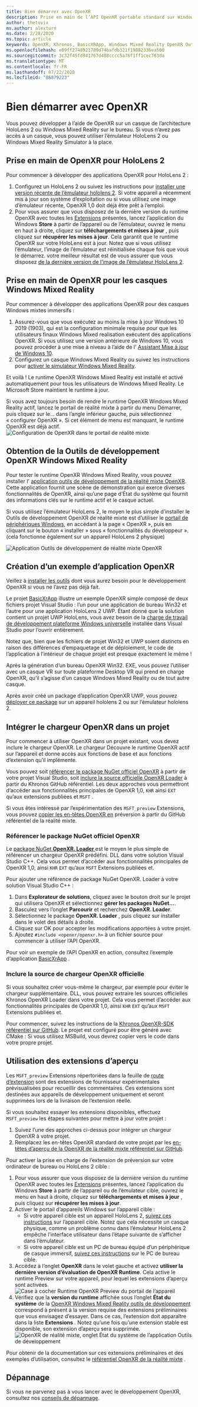 ```yaml
---
title: Bien démarrer avec OpenXR
description: Prise en main de l’API OpenXR portable standard sur Windows Mixed Reality et les casques HoloLens 2.
author: thetuvix
ms.author: alexturn
ms.date: 2/28/2020
ms.topic: article
keywords: OpenXR, Khronos, BasicXRApp, Windows Mixed Reality OpenXR Outils de développement, DirectX, native, application native, moteur personnalisé, intergiciel, prise en main, 101, extensions préliminaires, version du runtime OpenXR, état du système
ms.openlocfilehash: e09ff2748921789d74bafdb321f19882336ea500
ms.sourcegitcommit: 3c32f45fd941767d408cccc5a76f1ff1cec763da
ms.translationtype: MT
ms.contentlocale: fr-FR
ms.lasthandoff: 07/22/2020
ms.locfileid: "86879223"
---
```

# <a name="getting-started-with-openxr"></a>Bien démarrer avec OpenXR

Vous pouvez développer à l’aide de OpenXR sur un casque de l’architecture HoloLens 2 ou Windows Mixed Reality sur le bureau.  Si vous n’avez pas accès à un casque, vous pouvez utiliser l’émulateur HoloLens 2 ou Windows Mixed Reality Simulator à la place.

## <a name="getting-started-with-openxr-for-hololens-2"></a>Prise en main de OpenXR pour HoloLens 2

Pour commencer à développer des applications OpenXR pour HoloLens 2 :

1. Configurez un HoloLens 2 ou suivez les instructions pour [installer une version récente de l’émulateur hololens 2](using-the-hololens-emulator.md).  Si votre appareil a récemment mis à jour son système d’exploitation ou si vous utilisez une image d’émulateur récente, OpenXR 1,0 doit déjà être prêt à l’emploi.
1. Pour vous assurer que vous disposez de la dernière version du runtime OpenXR avec toutes les [Extensions](openxr.md#roadmap) présentes, lancez l’application du Windows **Store** à partir de l’appareil ou de l’émulateur, ouvrez le menu en haut à droite, cliquez sur **téléchargements et mises à jour** , puis cliquez sur **récupérer les mises à jour**.  Cela garantit que le runtime OpenXR sur votre HoloLens est à jour.  Notez que si vous utilisez l’émulateur, l’image de l’émulateur est réinitialisée chaque fois que vous le démarrez. votre meilleur résultat est de vous assurer que vous disposez [de la dernière version de l’image de l’émulateur HoloLens 2](using-the-hololens-emulator.md).

## <a name="getting-started-with-openxr-for-windows-mixed-reality-headsets"></a>Prise en main de OpenXR pour les casques Windows Mixed Reality

Pour commencer à développer des applications OpenXR pour des casques Windows mixtes immersifs :

1. Assurez-vous que vous exécutez au moins la mise à jour Windows 10 2019 (1903), qui est la configuration minimale requise pour que les utilisateurs finaux Windows Mixed realisation exécutent des applications OpenXR.  Si vous utilisez une version antérieure de Windows 10, vous pouvez procéder à une mise à niveau à l’aide de l' <a href="https://www.microsoft.com/software-download/windows10" target="_blank">Assistant Mise à jour de Windows 10</a>.
2. Configurez un casque Windows Mixed Reality ou suivez les instructions pour [activer le simulateur Windows Mixed Reality](using-the-windows-mixed-reality-simulator.md).

Et voilà !  Le runtime OpenXR Windows Mixed Reality est installé et activé automatiquement pour tous les utilisateurs de Windows Mixed Reality.  Le Microsoft Store maintient le runtime à jour.

Si vous avez toujours besoin de rendre le runtime OpenXR Windows Mixed Reality actif, lancez le portail de réalité mixte à partir du menu Démarrer, puis cliquez sur le... dans l’angle inférieur gauche, puis sélectionnez « configurer OpenXR ».  Si cet élément de menu est manquant, le runtime OpenXR est déjà actif.<br>
![Configuration de OpenXR dans le portail de réalité mixte](images/mixed-reality-portal-set-up-openxr.png)

## <a name="getting-the-windows-mixed-reality-openxr-developer-tools"></a>Obtention de la Outils de développement OpenXR Windows Mixed Reality

Pour tester le runtime OpenXR Windows Mixed Reality, vous pouvez installer l' <a href="https://www.microsoft.com/store/productId/9n5cvvl23qbt" target="_blank">application outils de développement de la réalité mixte OpenXR</a>.  Cette application fournit une scène de démonstration qui exerce diverses fonctionnalités de OpenXR, ainsi qu’une page d’État du système qui fournit des informations clés sur le runtime actif et le casque actuel.

Si vous utilisez l’émulateur HoloLens 2, le moyen le plus simple d’installer le Outils de développement OpenXR de réalité mixte est d’utiliser le [portail de périphériques Windows](using-the-windows-device-portal.md), en accédant à la page « OpenXR », puis en cliquant sur le bouton « installer » sous « fonctionnalités du développeur ». (cela fonctionne également sur un appareil HoloLens 2 physique)

![Application Outils de développement de réalité mixte OpenXR](images/mixed-reality-openxr-developer-tools.png)

## <a name="building-a-sample-openxr-app"></a>Création d’un exemple d’application OpenXR

Veillez à [installer les outils](install-the-tools.md) dont vous aurez besoin pour le développement OpenXR si vous ne l’avez pas déjà fait.

Le projet <a href="https://github.com/microsoft/OpenXR-MixedReality/tree/master/samples/BasicXrApp" target="_blank">BasicXrApp</a> illustre un exemple OpenXR simple composé de deux fichiers projet Visual Studio : l’un pour une application de bureau Win32 et l’autre pour une application HoloLens 2 UWP.  Étant donné que la solution contient un projet UWP HoloLens, vous avez besoin de la [charge de travail de développement plateforme Windows universelle](install-the-tools.md#installation-checklist) installée dans Visual Studio pour l’ouvrir entièrement.

Notez que, bien que les fichiers de projet Win32 et UWP soient distincts en raison des différences d’empaquetage et de déploiement, le code de l’application à l’intérieur de chaque projet est presque exactement le même !

Après la génération d’un bureau OpenXR Win32. EXE, vous pouvez l’utiliser avec un casque VR sur toute plateforme Desktop VR qui prend en charge OpenXR, qu’il s’agisse d’un casque Windows Mixed Reality ou de tout autre casque.

Après avoir créé un package d’application OpenXR UWP, vous pouvez [déployer ce package](using-visual-studio.md) sur un appareil hololens 2 ou sur l’émulateur hololens 2.

## <a name="integrate-the-openxr-loader-into-a-project"></a>Intégrer le chargeur OpenXR dans un projet

Pour commencer à utiliser OpenXR dans un projet existant, vous devez inclure le chargeur OpenXR.  Le chargeur Découvre le runtime OpenXR actif sur l’appareil et donne accès aux fonctions de base et aux fonctions d’extension qu’il implémente.

Vous pouvez soit [référencer le package NuGet officiel OpenXR](#reference-official-openxr-nuget-package) à partir de votre projet Visual Studio, soit [inclure la source officielle OpenXR Loader](#include-official-openxr-loader-source) à partir du Khronos GitHub référentiel.  Les deux approches vous permettront d’accéder aux fonctionnalités principales de OpenXR 1,0, `KHR` ainsi `EXT` qu’aux extensions publiées et `MSFT` .

Si vous êtes intéressé par l’expérimentation des `MSFT_preview` Extensions, vous pouvez [copier les en-têtes OpenXR en](#using-preview-extensions) préversion à partir du GitHub référentiel de la réalité mixte.

### <a name="reference-official-openxr-nuget-package"></a>Référencer le package NuGet officiel OpenXR

Le <a href="https://www.nuget.org/packages/OpenXR.Loader/" target="_blank">package NuGet **OpenXR. Loader** </a> est le moyen le plus simple de référencer un chargeur OpenXR prédéfini. DLL dans votre solution Visual Studio C++.  Cela vous permet d’accéder aux fonctionnalités principales de OpenXR 1,0, ainsi `KHR` `EXT` qu’aux `MSFT` Extensions publiées et.

Pour ajouter une référence de package NuGet OpenXR. Loader à votre solution Visual Studio C++ :
1. Dans **Explorateur de solutions**, cliquez avec le bouton droit sur le projet qui utilisera OpenXR et sélectionnez **gérer les packages NuGet...**.
1. Basculez vers l’onglet **Parcourir** et recherchez **OpenXR. Loader**.
1. Sélectionnez le package **OpenXR. Loader** , puis cliquez sur installer dans le volet des détails à droite.
1. Cliquez sur OK pour accepter les modifications apportées à votre projet.
1. Ajoutez `#include <openxr/openxr.h>` à un fichier source pour commencer à utiliser l’API OpenXR.

Pour voir un exemple de l’API OpenXR en action, consultez l’exemple d’application <a href="https://github.com/microsoft/OpenXR-MixedReality/tree/master/samples/BasicXrApp" target="_blank">BasicXrApp</a> .

### <a name="include-official-openxr-loader-source"></a>Inclure la source de chargeur OpenXR officielle

Si vous souhaitez créer vous-même le chargeur, par exemple pour éviter le chargeur supplémentaire. DLL, vous pouvez extraire les sources officielles Khronos OpenXR Loader dans votre projet.  Cela vous permet d’accéder aux fonctionnalités principales de OpenXR 1,0, ainsi `KHR` `EXT` qu’aux `MSFT` Extensions publiées et.

Pour commencer, suivez les instructions de la <a href="https://github.com/KhronosGroup/OpenXR-SDK" target="_blank">Khronos OpenXR-SDK référentiel sur GitHub</a>.  Le projet est configuré pour être généré avec CMake : Si vous utilisez MSBuild, vous devrez copier vers le code dans votre propre projet.

## <a name="using-preview-extensions"></a>Utilisation des extensions d’aperçu

Les `MSFT_preview` Extensions répertoriées dans la feuille de [route d’extension](openxr.md#roadmap) sont des extensions de fournisseur expérimentales prévisualisées pour recueillir des commentaires.  Ces extensions sont destinées aux appareils de développement uniquement et seront supprimées lors de la livraison de l’extension réelle.

Si vous souhaitez essayer les extensions disponibles, effectuez `MSFT_preview` les étapes suivantes pour mettre à jour votre projet :
1. Suivez l’une des approches ci-dessus pour intégrer un chargeur OpenXR à votre projet.
1. Remplacez les en-têtes OpenXR standard de votre projet par les <a href="https://github.com/microsoft/OpenXR-MixedReality/tree/master/openxr_preview/include/openxr" target="_blank">en-têtes d’aperçu de la OpenXR de la réalité mixte référentiel sur GitHub</a>.

Pour activer la prise en charge de l’extension de préversion sur votre ordinateur de bureau ou HoloLens 2 cible :
  1. Pour vous assurer que vous disposez de la dernière version du runtime OpenXR avec toutes les [Extensions](openxr.md#roadmap) présentes, lancez l’application du Windows **Store** à partir de l’appareil ou de l’émulateur cible, ouvrez le menu en haut à droite, cliquez sur **téléchargements et mises à jour** , puis cliquez sur **récupérer les mises à jour**.
  1. Activer le portail d’appareils Windows sur l’appareil cible :
     * Si votre appareil cible est un appareil HoloLens 2, [suivez ces instructions](using-the-windows-device-portal.md) sur l’appareil cible.  Notez que cela nécessite un casque physique, comme un problème connu dans l’émulateur HoloLens 2 empêche l’interface utilisateur dans l’étape suivante de s’afficher dans l’émulateur.
     * Si votre appareil cible est un PC de bureau équipé d’un périphérique de casque immersif, <a href="https://docs.microsoft.com/windows/uwp/debug-test-perf/device-portal-desktop#set-up-device-portal-on-windows-desktop" target="_blank">suivez ces instructions</a> sur le PC de bureau cible.
  1. Accédez à l’onglet **OpenXR** dans le volet gauche et activez **utiliser la dernière version d’évaluation de OpenXR Runtime**.  Cela active le runtime Preview sur votre appareil, pour lequel les extensions d’aperçu sont activées.
     ![Case à cocher Runtime OpenXR Preview du portail de l’appareil](images/device-portal-openxr-preview-runtime.png)
  1. Vérifiez que la **version du runtime** affichée sous l’onglet **État du système** de la [OpenXR Windows Mixed Reality outils de développement](openxr-getting-started.md#getting-the-windows-mixed-reality-openxr-developer-tools) correspond à présent à la version requise des extensions préliminaires que vous envisagez d’essayer.  Dans ce cas, l’extension doit apparaître dans la liste **Extensions** .  Notez qu’une fois qu’une extension stable est disponible, son extension d’aperçu sera supprimée.<br />
     ![OpenXR de réalité mixte, onglet État du système de l’application Outils de développement](images/mixed-reality-openxr-developer-tools-status.png)

Pour obtenir de la documentation sur ces extensions préliminaires et des exemples d’utilisation, consultez le <a href="https://github.com/microsoft/OpenXR-MixedReality#openxr-preview-extensions" target="_blank">référentiel OpenXR de la réalité mixte</a> .

## <a name="troubleshooting"></a>Dépannage

Si vous ne parvenez pas à vous lancer avec le développement OpenXR, consultez nos [conseils de dépannage](openxr-troubleshooting.md).
